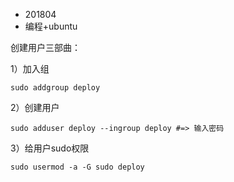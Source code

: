 * 201804
* 编程+ubuntu

创建用户三部曲：

1）加入组
```
sudo addgroup deploy
```

2）创建用户
```
sudo adduser deploy --ingroup deploy #=> 输入密码
```

3）给用户sudo权限
```
sudo usermod -a -G sudo deploy
```